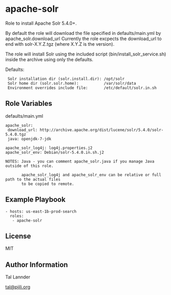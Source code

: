 apache-solr
=========

Role to install Apache Solr 5.4.0+.

By default the role will download the file specified in defaults/main.yml by apache_solr.download_url
Currently the role excpects the download_url to end with solr-X.Y.Z.tgz (where X.Y.Z is the version).

The role will install Solr using the included script (bin/install_solr_service.sh) inside the archive
using only the defaults.


Defaults:

```
 Solr installation dir (solr.install.dir): /opt/solr
 Solr home dir (solr.solr.home):           /var/solr/data
 Environment overrides include file:       /etc/default/solr.in.sh
```


Role Variables
--------------

defaults/main.yml

```
apache_solr:
 download_url: http://archive.apache.org/dist/lucene/solr/5.4.0/solr-5.4.0.tgz
 java: openjdk-7-jdk

apache_solr_log4j: log4j.properties.j2
apache_solr_env: Debian/solr-5.4.0.in.sh.j2

NOTES: Java - you can comment apache_solr.java if you manage Java outside of this role.

       apache_solr_log4j and apache_solr_env can be relative or full path to the actual files
       to be copied to remote.
```


Example Playbook
----------------

```
- hosts: us-east-1b-prod-search
  roles:
   - apache-solr
```


License
-------

MIT


Author Information
------------------

Tal Lannder

tal@pjili.org
